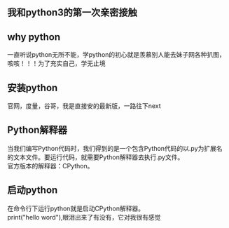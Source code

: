 ## 我和python3的第一次亲密接触
## why python
一直听说python无所不能，学python的初心就是羡慕别人能去妹子网各种扒图，咳咳！！！为了充实自己，学无止境
## 安装python
官网，度量，谷哥，我是直接安的最新版，一路往下next
## Python解释器
当我们编写Python代码时，我们得到的是一个包含Python代码的以.py为扩展名的文本文件。要运行代码，就需要Python解释器去执行.py文件。</br>
官方版本的解释器：CPython。
## 启动python
在命令行下运行python就是启动CPython解释器。</br>
print("hello word"),眼泪出来了有没有，它对我很有感觉
## 


